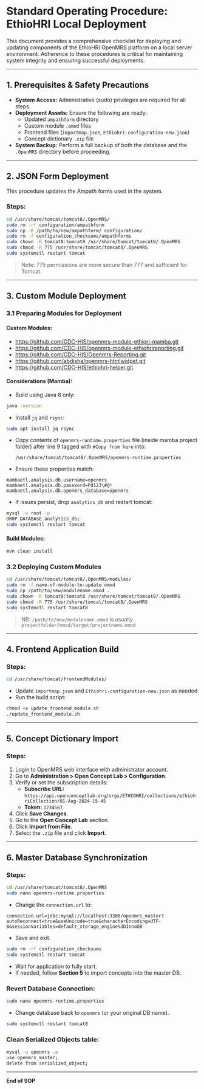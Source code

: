 # Standard Operating Procedure: EthioHRI Local Deployment

This document provides a comprehensive checklist for deploying and updating components of the EthioHRI OpenMRS platform on a local server environment. Adherence to these procedures is critical for maintaining system integrity and ensuring successful deployments.

---

## 1. Prerequisites & Safety Precautions

- **System Access:** Administrative (sudo) privileges are required for all steps.
- **Deployment Assets:** Ensure the following are ready:
  - Updated `ampathform` directory
  - Custom module `.omod` files
  - Frontend files (`importmap.json`, `Ethiohri-configuration-new.json`)
  - Concept dictionary `.zip` file
- **System Backup:** Perform a full backup of both the database and the `.OpenMRS` directory before proceeding.

---

## 2. JSON Form Deployment

This procedure updates the Ampath forms used in the system.

### Steps:
```bash
cd /usr/share/tomcat/tomcat8/.OpenMRS/
sudo rm -rf configuration/ampathform
sudo cp -R /path/to/new/ampathform/ configuration/
sudo rm -f configuration_checksums/ampathforms
sudo chown -R tomcat8:tomcat8 /usr/share/tomcat/tomcat8/.OpenMRS
sudo chmod -R 775 /usr/share/tomcat/tomcat8/.OpenMRS
sudo systemctl restart tomcat
```

> Note: 775 permissions are more secure than 777 and sufficient for Tomcat.

---

## 3. Custom Module Deployment

### 3.1 Preparing Modules for Deployment

#### Custom Modules:
- https://github.com/CDC-HIS/openmrs-module-ethiori-mamba.git
- https://github.com/CDC-HIS/openmrs-module-ethiohrireporting.git
- https://github.com/CDC-HIS/Openmrs-Reporting.git
- https://github.com/abdisha/openmrs-htmlwidget.git
- https://github.com/CDC-HIS/ethiohri-helper.git

#### Considerations (Mamba):
- Build using Java 8 only:
```bash
java -version
```
- Install `jq` and `rsync`:
```bash
sudo apt install jq rsync
```
- Copy contents of `openmrs-runtime.properties` file (inside mamba project folder) after line 9 tagged with `#Copy from here` into:
  ```
  /usr/share/tomcat/tomcat8/.OpenMRS/openmrs-runtime.properties
  ```
- Ensure these properties match:
```
mambaetl.analysis.db.username=openmrs
mambaetl.analysis.db.password=Pd123\#@!
mambaetl.analysis.db.openmrs_database=openmrs
```
- If issues persist, drop `analytics_db` and restart tomcat:
```bash
mysql -u root -p
DROP DATABASE analytics_db;
sudo systemctl restart tomcat
```

#### Build Modules:
```bash
mvn clean install
```

### 3.2 Deploying Custom Modules
```bash
cd /usr/share/tomcat/tomcat8/.OpenMRS/modules/
sudo rm -f name-of-module-to-update.omod
sudo cp /path/to/new/modulename.omod .
sudo chown -R tomcat8:tomcat8 /usr/share/tomcat/tomcat8/.OpenMRS
sudo chmod -R 775 /usr/share/tomcat/tomcat8/.OpenMRS
sudo systemctl restart tomcat8
```

> NB: `/path/to/new/modulename.omod` is usually `projectfolder/omod/target/projectname.omod`

---

## 4. Frontend Application Build

### Steps:
```bash
cd /usr/share/tomcat/frontendModules/
```
- Update `importmap.json` and `Ethiohri-configuration-new.json` as needed
- Run the build script:
```bash
chmod +x update_frontend_module.sh
./update_frontend_module.sh
```

---

## 5. Concept Dictionary Import

### Steps:
1. Login to OpenMRS web interface with administrator account.
2. Go to **Administration > Open Concept Lab > Configuration**.
3. Verify or set the subscription details:
    - **Subscribe URL:** `https://api.openconceptlab.org/orgs/ETHIOHRI/collections/ethiohriCollection/01-Aug-2024-15-45`
    - **Token:** `1234567`
4. Click **Save Changes**.
5. Go to the **Open Concept Lab** section.
6. Click **Import from File**.
7. Select the `.zip` file and click **Import**.

---

## 6. Master Database Synchronization

### Steps:
```bash
cd /usr/share/tomcat/tomcat8/.OpenMRS
sudo nano openmrs-runtime.properties
```

- Change the `connection.url` to:
```
connection.url=jdbc:mysql://localhost:3306/openmrs_master?autoReconnect=true&useUnicode=true&characterEncoding=UTF-8&sessionVariables=default_storage_engine%3DInnoDB
```

- Save and exit.

```bash
sudo rm -rf configuration_checksums
sudo systemctl restart tomcat
```

- Wait for application to fully start.
- If needed, follow **Section 5** to import concepts into the master DB.

### Revert Database Connection:
```bash
sudo nano openmrs-runtime.properties
```
- Change database back to `openmrs` (or your original DB name).

```bash
sudo systemctl restart tomcat8
```

### Clean Serialized Objects table:
```bash
mysql -u openmrs -p
use openmrs_master;
delete from serialized_object;
```

---

**End of SOP**

